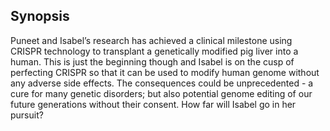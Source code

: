 ## Synopsis

Puneet and Isabel’s research has achieved a clinical milestone using CRISPR technology to
transplant a genetically modified pig liver into a human. This is just the beginning though and Isabel
is on the cusp of perfecting CRISPR so that it can be used to modify human genome without any adverse side effects.
The consequences could be unprecedented - a cure for many genetic disorders;
but also potential genome editing of our future generations without their consent.
How far will Isabel go in her pursuit?

